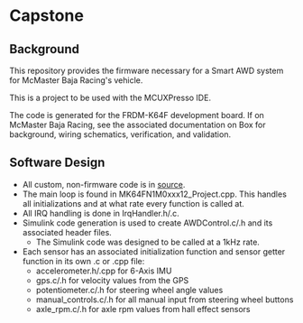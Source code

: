 # Capstone 

## Background
This repository provides the firmware necessary for a Smart AWD system for McMaster Baja Racing's vehicle. 

This is a project to be used with the MCUXPresso IDE. 

The code is generated for the FRDM-K64F development board. If on McMaster Baja Racing, see the associated documentation on Box for background, wiring schematics, verification, and validation. 

## Software Design
- All custom, non-firmware code is in [source](/source/). 
- The main loop is found in MK64FN1M0xxx12_Project.cpp. This handles all initializations and at what rate every function is called at. 
- All IRQ handling is done in IrqHandler.h/.c. 
- Simulink code generation is used to create AWDControl.c/.h and its associated header files. 
  - The Simulink code was designed to be called at a 1kHz rate. 
- Each sensor has an associated initialization function and sensor getter function in its own .c or .cpp file:
  - accelerometer.h/.cpp for 6-Axis IMU
  - gps.c/.h for velocity values from the GPS
  - potentiometer.c/.h for steering wheel angle values
  - manual_controls.c/.h for all manual input from steering wheel buttons
  - axle_rpm.c/.h for axle rpm values from hall effect sensors



